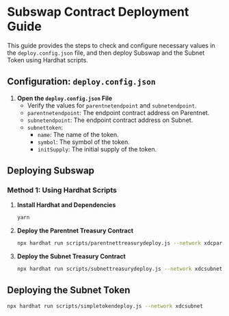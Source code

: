 # Subswap Contract Deployment Guide

This guide provides the steps to check and configure necessary values in the `deploy.config.json` file, and then deploy Subswap and the Subnet Token using Hardhat scripts.


## Configuration: `deploy.config.json`

1. **Open the `deploy.config.json` File**
   - Verify the values for `parentnetendpoint` and `subnetendpoint`.
   - `parentnetendpoint`: The endpoint contract address on Parentnet.
   - `subnetendpoint`: The endpoint contract address on Subnet.
   - `subnettoken`:
     - `name`: The name of the token.
     - `symbol`: The symbol of the token.
     - `initSupply`: The initial supply of the token.

## Deploying Subswap

### Method 1: Using Hardhat Scripts

1. **Install Hardhat and Dependencies**

   ```bash
   yarn
   ```

2. **Deploy the Parentnet Treasury Contract**

   ```bash
   npx hardhat run scripts/parentnettreasurydeploy.js --network xdcparentnet
   ```

3. **Deploy the Subnet Treasury Contract**

   ```bash
   npx hardhat run scripts/subnettreasurydeploy.js --network xdcsubnet
   ```

## Deploying the Subnet Token

```bash
npx hardhat run scripts/simpletokendeploy.js --network xdcsubnet
```

